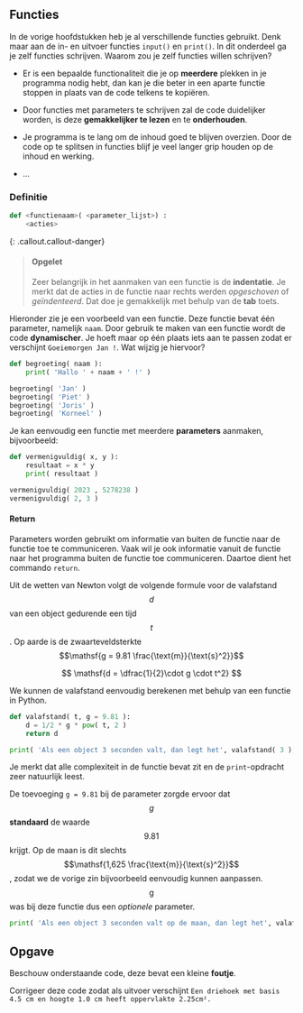 ## Functies
In de vorige hoofdstukken heb je al verschillende functies gebruikt. Denk maar aan de in- en uitvoer functies `input()` en `print()`. In dit onderdeel ga je zelf functies schrijven. Waarom zou je zelf functies willen schrijven?

-   Er is een bepaalde functionaliteit die je op **meerdere** plekken in je programma nodig hebt, dan kan je die beter in een aparte functie stoppen in plaats van de code telkens te kopiëren.

-   Door functies met parameters te schrijven zal de code duidelijker worden, is deze **gemakkelijker te lezen** en te **onderhouden**.

-   Je programma is te lang om de inhoud goed te blijven overzien. Door de code op te splitsen in functies blijf je veel langer grip houden op de inhoud en werking.

-   ...

### Definitie
```python
def <functienaam>( <parameter_lijst>) :
    <acties>
```

{: .callout.callout-danger}
> #### Opgelet
> Zeer belangrijk in het aanmaken van een functie is de **indentatie**. Je merkt dat de acties in de functie naar rechts werden *opgeschoven* of *geïndenteerd*. Dat doe je gemakkelijk met behulp van de **tab** toets.

Hieronder zie je een voorbeeld van een functie. Deze functie bevat één parameter, namelijk `naam`. Door gebruik te maken van een functie wordt de code **dynamischer**. Je hoeft maar op één plaats iets aan te passen zodat er verschijnt `Goeiemorgen Jan !`. Wat wijzig je hiervoor?

```python
def begroeting( naam ):
    print( 'Hallo ' + naam + ' !' )

begroeting( 'Jan' ) 
begroeting( 'Piet' )
begroeting( 'Joris' )
begroeting( 'Korneel' )
```

Je kan eenvoudig een functie met meerdere **parameters** aanmaken, bijvoorbeeld:

```python
def vermenigvuldig( x, y ):
    resultaat = x * y
    print( resultaat )

vermenigvuldig( 2023 , 5278238 )
vermenigvuldig( 2, 3 )
```

#### Return

Parameters worden gebruikt om informatie van buiten de functie naar de functie toe te communiceren. Vaak wil je ook informatie vanuit de functie naar het programma buiten de functie toe communiceren. Daartoe dient het commando `return`.

Uit de wetten van Newton volgt de volgende formule voor de valafstand $$d$$ van een object gedurende een tijd $$t$$. Op aarde is de zwaarteveldsterkte $$\mathsf{g = 9.81 \frac{\text{m}}{\text{s}^2}}$$

$$
\mathsf{d = \dfrac{1}{2}\cdot g \cdot t^2}
$$

We kunnen de valafstand eenvoudig berekenen met behulp van een functie in Python. 
```python
def valafstand( t, g = 9.81 ):
    d = 1/2 * g * pow( t, 2 )
    return d

print( 'Als een object 3 seconden valt, dan legt het', valafstand( 3 ), 'm af.')
```
Je merkt dat alle complexiteit in de functie bevat zit en de `print`-opdracht zeer natuurlijk leest.

De toevoeging `g = 9.81` bij de parameter zorgde ervoor dat $$g$$ **standaard** de waarde $$9.81$$ krijgt. Op de maan is dit slechts $$\mathsf{1,625 \frac{\text{m}}{\text{s}^2}}$$, zodat we de vorige zin bijvoorbeeld eenvoudig kunnen aanpassen. $$\mathsf{g}$$ was bij deze functie dus een *optionele* parameter.
```python
print( 'Als een object 3 seconden valt op de maan, dan legt het', valafstand( 3, 1.625 ), 'm af.')
```

## Opgave
Beschouw onderstaande code, deze bevat een kleine **foutje**. 

Corrigeer deze code zodat als uitvoer verschijnt `Een driehoek met basis 4.5 cm en hoogte 1.0 cm heeft oppervlakte 2.25cm².`